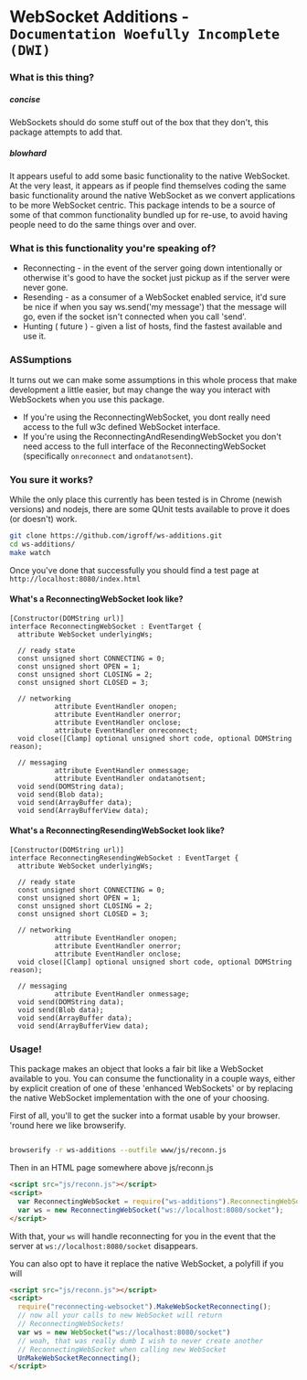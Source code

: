 

# WebSocket Additions - `Documentation Woefully Incomplete (DWI)`

### What is this thing?

##### concise

WebSockets should do some stuff out of the box that they don't, this package
attempts to add that.

##### blowhard
It appears useful to add some basic functionality to the native WebSocket.  At
the very least, it appears as if people find themselves coding the same basic
functionality around the native WebSocket as we convert applications to be more
WebSocket centric.  This package intends to be a source of some of that common
functionality bundled up for re-use, to avoid having people need to do the same
things over and over.


### What is this functionality you're speaking of?

* Reconnecting - in the event of the server going down intentionally or otherwise
it's good to have the socket just pickup as if the server were never gone.
* Resending - as a consumer of a WebSocket enabled service, it'd sure be nice if
when you say ws.send('my message') that the message will go, even if the socket
isn't connected when you call 'send'.
* Hunting ( future ) - given a list of hosts, find the fastest available and use
it.

### ASSumptions
It turns out we can make some assumptions in this whole process that make development
a little easier, but may change the way you interact with WebSockets when you 
use this package.

* If you're using the ReconnectingWebSocket, you dont really need access to the
full w3c defined WebSocket interface.
* If you're using the ReconnectingAndResendingWebSocket you don't need access
to the full interface of the ReconnectingWebSocket (specifically `onreconnect`
and `ondatanotsent`).

### You sure it works?

While the only place this currently has been tested is in Chrome (newish versions)
and nodejs, there are some QUnit tests available to prove it does (or doesn't)
work.

```bash
git clone https://github.com/igroff/ws-additions.git
cd ws-additions/
make watch
```

Once you've done that successfully you should find a test page at `http://localhost:8080/index.html`

#### What's a ReconnectingWebSocket look like?

```
[Constructor(DOMString url)]
interface ReconnectingWebSocket : EventTarget {
  attribute WebSocket underlyingWs;

  // ready state
  const unsigned short CONNECTING = 0;
  const unsigned short OPEN = 1;
  const unsigned short CLOSING = 2;
  const unsigned short CLOSED = 3;

  // networking
           attribute EventHandler onopen;
           attribute EventHandler onerror;
           attribute EventHandler onclose;
           attribute EventHandler onreconnect;
  void close([Clamp] optional unsigned short code, optional DOMString reason);

  // messaging
           attribute EventHandler onmessage;
           attribute EventHandler ondatanotsent;
  void send(DOMString data);
  void send(Blob data);
  void send(ArrayBuffer data);
  void send(ArrayBufferView data);
```
#### What's a ReconnectingResendingWebSocket look like?

```
[Constructor(DOMString url)]
interface ReconnectingResendingWebSocket : EventTarget {
  attribute WebSocket underlyingWs;

  // ready state
  const unsigned short CONNECTING = 0;
  const unsigned short OPEN = 1;
  const unsigned short CLOSING = 2;
  const unsigned short CLOSED = 3;

  // networking
           attribute EventHandler onopen;
           attribute EventHandler onerror;
           attribute EventHandler onclose;
  void close([Clamp] optional unsigned short code, optional DOMString reason);

  // messaging
           attribute EventHandler onmessage;
  void send(DOMString data);
  void send(Blob data);
  void send(ArrayBuffer data);
  void send(ArrayBufferView data);
```


### Usage!

This package makes an object that looks a fair bit like a WebSocket available 
to you.  You can consume the functionality in a couple ways, either by explicit
creation of one of these 'enhanced WebSockets' or by replacing the native
WebSocket implementation with the one of your choosing.

First of all, you'll to get the sucker into a format usable by your browser.
'round here we like browserify.

```bash

browserify -r ws-additions --outfile www/js/reconn.js
```

Then in an HTML page somewhere above js/reconn.js

```html
<script src="js/reconn.js"></script>
<script>
  var ReconnectingWebSocket = require("ws-additions").ReconnectingWebSocket;
  var ws = new ReconnectingWebSocket("ws://localhost:8080/socket");
</script>
```

With that, your `ws` will handle reconnecting for you in the event that the 
server at `ws://localhost:8080/socket` disappears.

You can also opt to have it replace the native WebSocket, a polyfill if you will

```html
<script src="js/reconn.js"></script>
<script>
  require("reconnecting-websocket").MakeWebSocketReconnecting();
  // now all your calls to new WebSocket will return 
  // ReconnectingWebSockets!
  var ws = new WebSocket("ws://localhost:8080/socket")
  // woah, that was really dumb I wish to never create another 
  // ReconnectingWebSocket when calling new WebSocket
  UnMakeWebSocketReconnecting();
</script>
```

